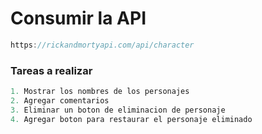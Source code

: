 # Consumir la API

```js
https://rickandmortyapi.com/api/character
```

### Tareas a realizar

```js
1. Mostrar los nombres de los personajes
2. Agregar comentarios
3. Eliminar un boton de eliminacion de personaje
4. Agregar boton para restaurar el personaje eliminado
```
